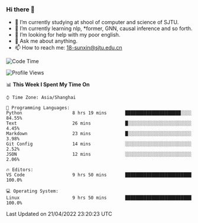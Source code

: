### Hi there 👋

<!--
**sunxin000/sunxin000** is a ✨ _special_ ✨ repository because its `README.md` (this file) appears on your GitHub profile.

Here are some ideas to get you started:

- 🔭 I’m currently working on ...
- 🌱 I’m currently learning ...
- 👯 I’m looking to collaborate on ...
- 🤔 I’m looking for help with ...
- 💬 Ask me about ...
- 📫 How to reach me: ...
- 😄 Pronouns: ...
- ⚡ Fun fact: ...
-->
- 🏫 I’m currently studying at shool of computer and science of SJTU.
- 🌱 I’m currently learning nlp, \*former, GNN, causal inference and so forth.
- 🤔 I’m looking for help with my poor english.
- 💬 Ask me about anything.
- 📫 How to reach me: 18-sunxin@sjtu.edu.cn
<!--START_SECTION:waka-->
![Code Time](http://img.shields.io/badge/Code%20Time-164%20hrs%2028%20mins-blue)

![Profile Views](http://img.shields.io/badge/Profile%20Views-7-blue)

📊 **This Week I Spent My Time On** 

```text
⌚︎ Time Zone: Asia/Shanghai

💬 Programming Languages: 
Python                   8 hrs 19 mins       █████████████████████░░░░   84.55% 
Text                     26 mins             █░░░░░░░░░░░░░░░░░░░░░░░░   4.45% 
Markdown                 23 mins             █░░░░░░░░░░░░░░░░░░░░░░░░   3.98% 
Git Config               14 mins             ░░░░░░░░░░░░░░░░░░░░░░░░░   2.52% 
JSON                     12 mins             ░░░░░░░░░░░░░░░░░░░░░░░░░   2.06%

🔥 Editors: 
VS Code                  9 hrs 50 mins       █████████████████████████   100.0%

💻 Operating System: 
Linux                    9 hrs 50 mins       █████████████████████████   100.0%

```


 Last Updated on 21/04/2022 23:20:23 UTC
<!--END_SECTION:waka-->
